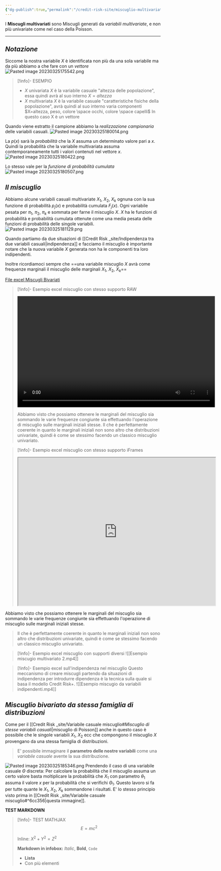 ```yaml
---
{"dg-publish":true,"permalink":"/credit-risk-site/miscuglio-multivariato/"}
---
```


I **Miscugli multivariati** sono Miscugli generati da *variabili multivariate*, e non più univariate come nel caso della Poisson.

---

## *Notazione*
Siccome la nostra variabile $X$ è identificata non più da una sola variabile ma da più abbiamo a che fare con un *vettore*
![Pasted image 20230325175542.png](/img/user/Credit%20Risk%20_site/allegati/Pasted%20image%2020230325175542.png)

> [!info]- ESEMPIO
>- $X$ univariata
$X$ è la variabile casuale "altezza delle popolazione", essa quindi avrà al suo interno $X=altezza$
>- $X$ multivariata
$X$ è la variabile casuale "caratteristiche fisiche della popolazione", avrà quindi al suo interno varia componenti $X=altezza, peso, colore \space occhi, colore \space capelli$
In questo caso X è un vettore

Quando viene estratto il campione abbiamo la *realizzazione campionaria* delle variabili casuali.
![Pasted image 20230325180014.png](/img/user/Credit%20Risk%20_site/allegati/Pasted%20image%2020230325180014.png)

La $p(x)$ sarà la *probabilità* che la $X$ assuma un determinato valore pari a $x$.
Quindi la probabilità che la variabile multivariata assuma contemporaneamente tutti i valori contenuti nel vettore $x$.
![Pasted image 20230325180422.png](/img/user/Credit%20Risk%20_site/allegati/Pasted%20image%2020230325180422.png)

Lo stesso vale per la *funzione di probabilità cumulata* 
![Pasted image 20230325180507.png](/img/user/Credit%20Risk%20_site/allegati/Pasted%20image%2020230325180507.png)

## *Il miscuglio*
Abbiamo alcune variabili casuali multivariate $X_1$, $X_2$, $X_k$ ognuna con la sua funzione di probabilità $p_j(x)$ e probabilità cumulata $F_j(x)$.
Ogni variabile pesata per $\pi_1$, $\pi_2$, $\pi_k$ e sommata per farne il miscuglio $X$.
$X$ ha le funzioni di probabilità e probabilità cumulata ottenute come una media pesata delle funzioni di probabilità delle singole variabili.
![Pasted image 20230325181129.png](/img/user/Credit%20Risk%20_site/allegati/Pasted%20image%2020230325181129.png)

Quando partiamo da due situazioni di [[Credit Risk _site/Indipendenza tra due variabili casuali\|indipendenza]] e facciamo il miscuglio è importante notare che la nuova variabile $X$ generata non ha le componenti tra loro indipendenti.

Inoltre ricordiamoci sempre che ==una variabile miscuglio $X$ avrà come frequenze marginali il miscuglio delle marginali $X_1$, $X_2$, $X_k$==

[File excel Miscugli Bivariati](https://github.com/marcolldotcoin/credit_risk/blob/2fc8a2e113ab52e46b63c1488174760cbc6f73e1/src/site/uploads/Miscugli%20bivariati.xlsx)

> [!info]- Esempio excel miscuglio con stesso supporto RAW
> >
> <video width="640" height="360" controls>
> <source src="https://github.com/marcolldotcoin/credit_risk/raw/fe02ed044e70c5aaa618102f691049c72b91711c/src/site/uploads/video/Esempio%20miscugio%20multivariato%201.mp4" type="video/mp4">
> </video>
> 
>Abbiamo visto che possiamo ottenere le marginali del miscuglio sia sommando le varie frequenze congiunte sia effettuando l'operazione di miscuglio sulle marginali iniziali stesse.
>Il che è perfettamente coerente in quanto le marginali iniziali non sono altro che distribuzioni univariate, quindi è come se stessimo facendo un classico miscuglio univariato.

> [!info]- Esempio excel miscuglio con stesso supporto  iFrames
> <iframe src="https://github.com/marcolldotcoin/credit_risk/blob/fe02ed044e70c5aaa618102f691049c72b91711c/src/site/uploads/video/Esempio%20miscugio%20multivariato%201.mp4" width="640" height="480" allow="autoplay" allowfullscreen></iframe>
Abbiamo visto che possiamo ottenere le marginali del miscuglio sia sommando le varie frequenze congiunte sia effettuando l'operazione di miscuglio sulle marginali iniziali stesse.
>Il che è perfettamente coerente in quanto le marginali iniziali non sono altro che distribuzioni univariate, quindi è come se stessimo facendo un classico miscuglio univariato.


> [!info]- Esempio excel miscuglio con supporti diversi
> ![[Esempio miscugio multivariato 2.mp4]]

> [!info]- Esempio excel sull'indipendenza nel miscuglio
Questo meccanismo di creare miscugli partendo da situazioni di indipendenza per introdurre dipendenza è la tecnica sulla quale si basa il modello Credit Risk+.
>![[Esempio miscugio da variabili indipendenti.mp4]]

## *Miscuglio bivariato da stessa famiglia di distribuzioni*
Come per il [[Credit Risk _site/Variabile casuale miscuglio#*Miscuglio di stesse variabili casuali*\|miscuglio di Poisson]] anche in questo caso è possibile che le singole variabili $X_1$, $X_2$ ecc che compongono il miscuglio $X$ provengano da una stessa famiglia di distribuzioni.

> E' possibile immaginare il **parametro delle nostre variabili** come una *variabile casuale* avente la sua distribuzione.

![Pasted image 20230325185346.png](/img/user/Credit%20Risk%20_site/allegati/Pasted%20image%2020230325185346.png)
Prendendo il caso di una variabile casuale $\Theta$ discreta:
Per calcolare la probabilità che il miscuglio assuma un certo valore basta moltiplicare la probabilità che $X_1$ con parametro $\theta_1$ assuma il valore $x$ per la probabilità che si verifichi $\Theta_1$.
Questo lavoro si fa per tutte quante le $X_1$, $X_2$, $X_k$  sommandone i risultati.
E' lo stesso principio visto prima in [[Credit Risk _site/Variabile casuale miscuglio#^6cc356\|questa immagine]]. 

**TEST MARKDOWN**

> [!info]- TEST MATHJAX
> $$E=mc^2$$
>
> Inline: $X^2 + Y^2 = Z^2$
>
> **Markdown in infobox:** *Italic*, **Bold**, `Code`
>
> - **Lista**
> - Con più elementi
